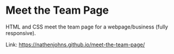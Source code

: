 # Meet the Team Page

HTML and CSS meet the team page for a webpage/business (fully responsive).

Link: https://nathenjohns.github.io/meet-the-team-page/
